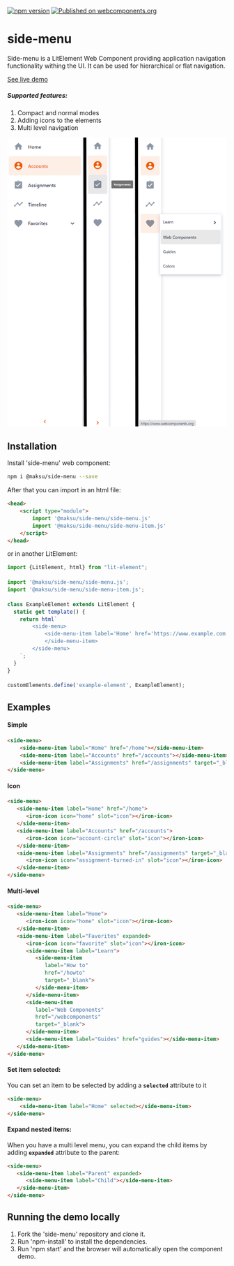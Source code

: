 [![npm version](https://badgen.net/npm/v/@maksu/side-menu)](https://www.npmjs.com/package/@maksu/side-menu)
[![Published on webcomponents.org](https://img.shields.io/badge/webcomponents.org-published-blue.svg)](https://www.webcomponents.org/element/@maksu/side-menu)
# side-menu

Side-menu is a LitElement Web Component providing application navigation functionality withing the UI. 
It can be used for hierarchical or flat navigation.

[See live demo](https://gero1992.github.io/side-menu/)

##### Supported features:
1. Compact and normal modes
1. Adding icons to the elements
1. Multi level navigation

![Example of side-menu](https://github.com/gero1992/side-menu/blob/master/example.png)

## Installation
Install 'side-menu' web component:
```sh
npm i @maksu/side-menu --save
```
After that you can import in an html file:
```html
<head>
    <script type="module">
        import '@maksu/side-menu/side-menu.js'
        import '@maksu/side-menu/side-menu-item.js'
    </script>
</head>
```

or in another LitElement:
```js
import {LitElement, html} from "lit-element";

import '@maksu/side-menu/side-menu.js';
import '@maksu/side-menu/side-menu-item.js';

class ExampleElement extends LitElement {
  static get template() {
    return html`
        <side-menu>
            <side-menu-item label='Home' href='https://www.example.com'>
            </side-menu-item>
        </side-menu>
    `;
  }
}

customElements.define('example-element', ExampleElement);
```
 
## Examples

#### Simple
```html
<side-menu>
    <side-menu-item label="Home" href="/home"></side-menu-item>
    <side-menu-item label="Accounts" href="/accounts"></side-menu-item>
    <side-menu-item label="Assignments" href="/assignments" target="_blank"></side-menu-item>
</side-menu>
```

#### Icon
```html
<side-menu>
   <side-menu-item label="Home" href="/home">
      <iron-icon icon="home" slot="icon"></iron-icon>
   </side-menu-item>
   <side-menu-item label="Accounts" href="/accounts">
      <iron-icon icon="account-circle" slot="icon"></iron-icon>
   </side-menu-item>
   <side-menu-item label="Assignments" href="/assignments" target="_blank">
      <iron-icon icon="assignment-turned-in" slot="icon"></iron-icon>
   </side-menu-item>
</side-menu>
```

#### Multi-level
```html
<side-menu>
   <side-menu-item label="Home">
      <iron-icon icon="home" slot="icon"></iron-icon>
   </side-menu-item>
   <side-menu-item label="Favorites" expanded>
      <iron-icon icon="favorite" slot="icon"></iron-icon>
      <side-menu-item label="Learn">
         <side-menu-item
            label="How to"
            href="/howto"
            target="_blank">        
         </side-menu-item>
      </side-menu-item>
      <side-menu-item
         label="Web Components"
         href="/webcomponents"
         target="_blank">
      </side-menu-item>
      <side-menu-item label="Guides" href="guides"></side-menu-item>
   </side-menu-item>
</side-menu>
```

#### Set item selected:
You can set an item to be selected by adding a **`selected`** attribute to it
```html
<side-menu>
    <side-menu-item label="Home" selected></side-menu-item>
</side-menu>
```

#### Expand nested items:
When you have a multi level menu, you can expand the child items by adding **`expanded`** attribute to the parent:
```html
<side-menu>
   <side-menu-item label="Parent" expanded>
      <side-menu-item label="Child"></side-menu-item>
   </side-menu-item>
</side-menu>
```

## Running the demo locally
1. Fork the 'side-menu' repository and clone it.
1. Run 'npm-install' to install the dependencies.
1. Run 'npm start' and the browser will automatically open the component demo.
